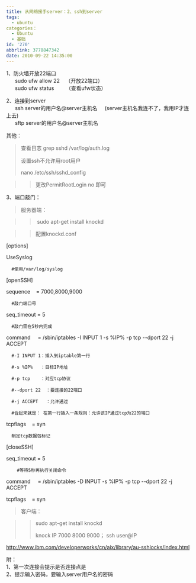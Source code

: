 ```yaml
---
title: 从网络接手server：2、ssh到server
tags:
  - ubuntu
categories：
  - Ubuntu
  - 基础
id: '270'
abbrlink: 3778847342
date: 2010-09-22 14:35:00
---
```


1、防火墙开放22端口  
      sudo ufw allow 22    （开放22端口）  
      sudo ufw status        （查看ufw状态）  
  
2、连接到server  
      ssh server的用户名@server主机名     (server主机名我连不了，我用IP才连上去)  
      sftp server的用户名@server主机名  
  
  
其他：

> 查看日志 grep sshd /var/log/auth.log
> 
> 设置ssh不允许用root用户
> 
> nano /etc/ssh/sshd\_config

> > 更改PermitRootLogin no 即可

>   

3、端口敲门：

> 服务器端：

> >  sudo apt-get install knockd

> > 配置knockd.conf
> > 
> >   

\[options\]

UseSyslog

      #使用/var/log/syslog

\[openSSH\]

sequence    = 7000,8000,9000

      #敲门端口号

seq\_timeout = 5

      #敲门需在5秒内完成

command     = /sbin/iptables -I INPUT 1 -s %IP% -p tcp --dport 22 -j ACCEPT

      #-I INPUT 1：插入到iptable第一行

      #-s %IP%   ：目标IP地址

      #-p tcp    ：对应tcp协议

      #--dport 22  ：要连接的22端口

      #-j ACCEPT   ：允许通过

      #合起来就是： 在第一行插入一条规则：允许该IP通过tcp为22的端口

tcpflags    = syn

      制定tcp数据包标记

\[closeSSH\]

seq\_timeout = 5

        #等待5秒再执行关闭命令

command     = /sbin/iptables -D INPUT -s %IP% -p tcp --dport 22 -j ACCEPT

tcpflags    = syn

  

> >   

> 客户端：

> > sudo apt-get install knockd
> > 
> > knock IP 7000 8000 9000； ssh user@IP
> > 
> >   

http://www.ibm.com/developerworks/cn/aix/library/au-sshlocks/index.html  
  
附：  
1、第一次连接会提示是否连接点是  
2、提示输入密码，要输入server用户名的密码